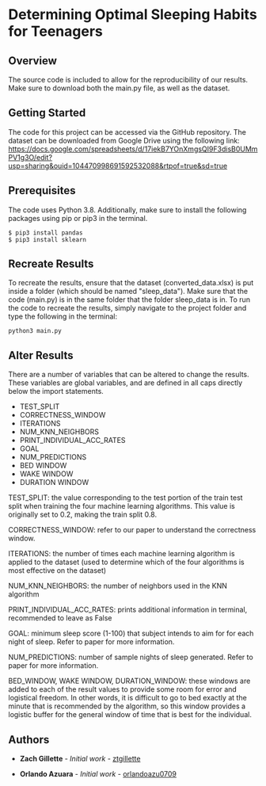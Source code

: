 # Determining Optimal Sleeping Habits for Teenagers 

## Overview

The source code is included to allow for the reproducibility of our results. Make sure to download both the main.py file, as well as the dataset. 

## Getting Started

The code for this project can be accessed via the GitHub repository. The dataset can be downloaded from Google Drive using the following link:
https://docs.google.com/spreadsheets/d/17iekB7YOnXmgsQI9F3disB0UMmPV1g3O/edit?usp=sharing&ouid=104470998691592532088&rtpof=true&sd=true

## Prerequisites 

The code uses Python 3.8. Additionally, make sure to install the following packages using pip or pip3 in the terminal.

```
$ pip3 install pandas
$ pip3 install sklearn
```

## Recreate Results
To recreate the results, ensure that the dataset (converted_data.xlsx) is put inside a folder (which should be named "sleep_data"). Make sure that the code (main.py) is in the same folder that the folder sleep_data is in. To run the code to recreate the results, simply navigate to the project folder and type the following in the terminal:

```
python3 main.py
```

## Alter Results
There are a number of variables that can be altered to change the results. These variables are global variables, and are defined in all caps directly below the import statements.

- TEST_SPLIT
- CORRECTNESS_WINDOW
- ITERATIONS
- NUM_KNN_NEIGHBORS
- PRINT_INDIVIDUAL_ACC_RATES
- GOAL
- NUM_PREDICTIONS
- BED WINDOW
- WAKE WINDOW
- DURATION WINDOW


TEST_SPLIT: the value corresponding to the test portion of the train test split when training the four machine learning algorithms. This value is originally set to 0.2, making the train split 0.8.

CORRECTNESS_WINDOW: refer to our paper to understand the correctness window.

ITERATIONS: the number of times each machine learning algorithm is applied to the dataset (used to determine which of the four algorithms is most effective on the dataset)

NUM_KNN_NEIGHBORS: the number of neighbors used in the KNN algorithm 

PRINT_INDIVIDUAL_ACC_RATES: prints additional information in terminal, recommended to leave as False

GOAL: minimum sleep score (1-100) that subject intends to aim for for each night of sleep. Refer to paper for more information.

NUM_PREDICTIONS: number of sample nights of sleep generated. Refer to paper for more information. 

BED_WINDOW, WAKE WINDOW, DURATION_WINDOW: these windows are added to each of the result values to provide some room for error and logistical freedom. In other words, it is difficult to go to bed exactly at the minute that is recommended by the algorithm, so this window provides a logistic buffer for the general window of time that is best for the individual. 

## Authors

* **Zach Gillette** - *Initial work* - [ztgillette](https://github.com/ztgillette)

* **Orlando Azuara** - *Initial work* - [orlandoazu0709](https://github.com/orlandoazu0709)